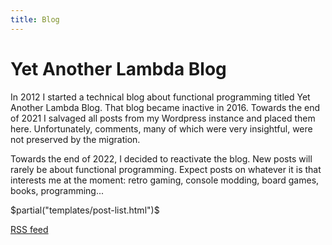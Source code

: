 ```yaml
---
title: Blog
---
```


Yet Another Lambda Blog
=======================

In 2012 I started a technical blog about functional programming titled Yet
Another Lambda Blog.  That blog became inactive in 2016.  Towards the end of
2021 I salvaged all posts from my Wordpress instance and placed them here.
Unfortunately, comments, many of which were very insightful, were not preserved
by the migration.

Towards the end of 2022, I decided to reactivate the blog.  New posts will
rarely be about functional programming.  Expect posts on whatever it is that
interests me at the moment: retro gaming, console modding, board games, books,
programming...

$partial("templates/post-list.html")$

[RSS feed](https://jstolarek.github.io/feed.xml)
